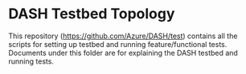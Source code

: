 # DASH Testbed Topology

This repository (https://github.com/Azure/DASH/test) contains all the scripts for setting up testbed and running feature/functional tests. Documents under this folder are for explaining the DASH testbed and running tests.




